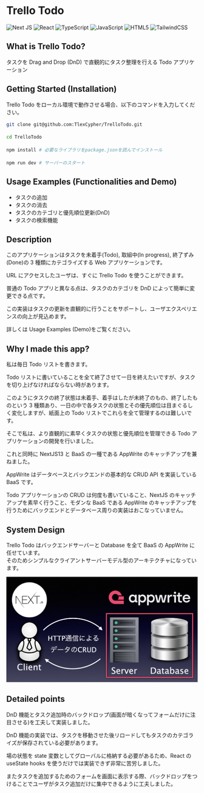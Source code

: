 # Trello Todo

![Next JS](https://img.shields.io/badge/Next-black?style=for-the-badge&logo=next.js&logoColor=white)
![React](https://img.shields.io/badge/react-%2320232a.svg?style=for-the-badge&logo=react&logoColor=%2361DAFB)
![TypeScript](https://img.shields.io/badge/typescript-%23007ACC.svg?style=for-the-badge&logo=typescript&logoColor=white)
![JavaScript](https://img.shields.io/badge/javascript-%23323330.svg?style=for-the-badge&logo=javascript&logoColor=%23F7DF1E)
![HTML5](https://img.shields.io/badge/html5-%23E34F26.svg?style=for-the-badge&logo=html5&logoColor=white)
![TailwindCSS](https://img.shields.io/badge/tailwindcss-%2338B2AC.svg?style=for-the-badge&logo=tailwind-css&logoColor=white)

## What is Trello Todo?

タスクを Drag and Drop (DnD) で直観的にタスク整理を行える Todo アプリケーション

## Getting Started (Installation)

Trello Todo をローカル環境で動作させる場合、以下のコマンドを入力してください。

```bash
git clone git@github.com:TlexCypher/TrelloTodo.git

cd TrelloTodo

npm install # 必要なライブラリをpackage.jsonを読んでインストール

npm run dev # サーバーのスタート
```

## Usage Examples (Functionalities and Demo)

- タスクの追加
- タスクの消去
- タスクのカテゴリと優先順位更新(DnD)
- タスクの検索機能

## Description

このアプリケーションはタスクを未着手(Todo), 取組中(In progress), 終了ずみ(Done)の 3 種類にカテゴライズする Web アプリケーションです。

URL にアクセスしたユーザは、すぐに Trello Todo を使うことができます。

普通の Todo アプリと異なる点は、タスクのカテゴリを DnD によって簡単に変更できる点です。

この実装はタスクの更新を直観的に行うことをサポートし、ユーザエクスペリエンスの向上が見込めます。

詳しくは Usage Examples (Demo)をご覧ください。

## Why I made this app?

私は毎日 Todo リストを書きます。

Todo リストに書いていることを全て終了させて一日を終えたいですが、タスクを切り上げなければならない時があります。

このようにタスクの終了状態は未着手、着手はしたが未終了のもの、終了したものという 3 種類あり、一日の中で各タスクの状態とその優先順位は目まぐるしく変化しますが、紙面上の Todo リストでこれらを全て管理するのは難しいです。

そこで私は、より直観的に素早くタスクの状態と優先順位を管理できる Todo アプリケーションの開発を行いました。

これと同時に NextJS13 と BaaS の一種である AppWrite のキャッチアップを兼ねました。

AppWrite はデータベースとバックエンドの基本的な CRUD API を実装している BaaS です。

Todo アプリケーションの CRUD は何度も書いていること、NextJS のキャッチアップを素早く行うこと、モダンな BaaS である AppWrite のキャッチアップを行うためにバックエンドとデータベース周りの実装はおこなっていません。

## System Design

Trello Todo はバックエンドサーバーと Database を全て BaaS の AppWrite に任せています。  
そのためシンプルなクライアントサーバーモデル型のアーキテクチャになっています。

![System Design](assets/TrelloTodo.jpg)

## Detailed points

DnD 機能とタスク追加時のバックドロップ(画面が暗くなってフォームだけに注目させる)を工夫して実装しました。

DnD 機能の実装では、タスクを移動させた後リロードしてもタスクのカテゴライズが保存されている必要があります。

場の状態を state 変数としてグローバルに格納する必要があるため、React の useState hooks を使うだけでは実装できず非常に苦労しました。

またタスクを追加するためのフォームを画面に表示する際、バックドロップをつけることでユーザがタスク追加だけに集中できるように工夫しました。
